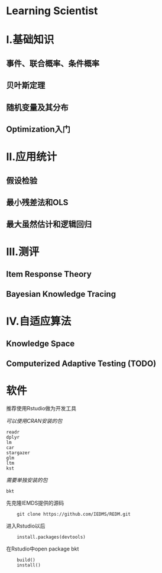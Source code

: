 Learning Scientist
=====================

# I.基础知识
## 事件、联合概率、条件概率
## 贝叶斯定理
## 随机变量及其分布
## Optimization入门

# II.应用统计
## 假设检验
## 最小残差法和OLS
## 最大虽然估计和逻辑回归



# III.测评
## Item Response Theory
## Bayesian Knowledge Tracing

# IV.自适应算法
## Knowledge Space
## Computerized Adaptive Testing (TODO)


# 软件

推荐使用Rstudio做为开发工具

*可以使用CRAN安装的包*

    readr
    dplyr
    lm
    car
    stargazer
    glm
    ltm
    kst
 

*需要单独安装的包*

    bkt

先克隆IEMDS提供的源码

        git clone https://github.com/IEDMS/REDM.git

进入Rstudio以后

        install.packages(devtools)

在Rstudio中open package bkt

        build()
        install()
